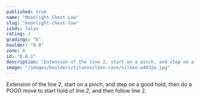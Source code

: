 ```yaml
---
published: true
name: "Moonlight Chest Low"
slug: "moonlight-chest-low"
isSds: false
rating: 2
gradings: "6"
boulder: "8.8"
zone: 8
id: "8.8.1"
description: "Extension of the line 2, start on a pinch, and step on a good hold, then do a POGO move to start hold of line 2, and then follow line 2."
image: "/images/boulders/titanssilken-cave/silken-w4032w.jpg"
---
```


Extension of the line 2, start on a pinch, and step on a good hold, then do a POGO move to start hold of line 2, and then follow line 2.
